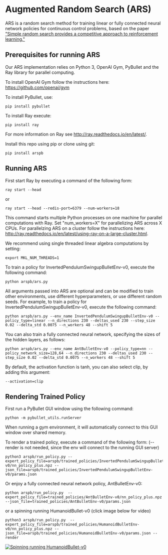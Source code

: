 # Augmented Random Search (ARS)

ARS is a random search method for training linear or fully connected neural network policies for continuous control problems, based on the paper ["Simple random search provides a competitive approach to reinforcement learning."](https://arxiv.org/abs/1803.07055) 

## Prerequisites for running ARS

Our ARS implementation relies on Python 3, OpenAI Gym, PyBullet and the Ray library for parallel computing.  

To install OpenAI Gym follow the instructions here:
https://github.com/openai/gym

To install PyBullet, use:
``` 
pip install pybullet
``` 
To install Ray execute:
``` 
pip install ray
```
For more information on Ray see http://ray.readthedocs.io/en/latest/. 

Install this repo using pip or clone using git:
```
pip install arspb
```

## Running ARS

First start Ray by executing a command of the following form:

```
ray start --head
```
or
```
ray start --head --redis-port=6379 --num-workers=18
```

This command starts multiple Python processes on one machine for parallel computations with Ray. 
Set "num_workers=X" for parallelizing ARS across X CPUs.
For parallelzing ARS on a cluster follow the instructions here: http://ray.readthedocs.io/en/latest/using-ray-on-a-large-cluster.html.

We recommend using single threaded linear algebra computations by setting: 
```
export MKL_NUM_THREADS=1
```

To train a policy for InvertedPendulumSwingupBulletEnv-v0, execute the following command: 

```
python arspb/ars.py
```

All arguments passed into ARS are optional and can be modified to train other environments, use different hyperparameters, or use  different random seeds.
For example, to train a policy for InvertedPendulumSwingupBulletEnv-v0, execute the following command:

```
python arspb/ars.py --env_name InvertedPendulumSwingupBulletEnv-v0 --policy_type=linear --n_directions 230 --deltas_used 230 --step_size 0.02 --delta_std 0.0075 --n_workers 48 --shift 5
```

You can also train a fully connected neural network, specifying the sizes of the hidden layers, as follows:

```
python arspb/ars.py --env_name AntBulletEnv-v0 --policy_type=nn --policy_network_size=128,64 --n_directions 230 --deltas_used 230 --step_size 0.02 --delta_std 0.0075 --n_workers 48 --shift 5
```

By default, the activation function is tanh, you can also select clip, by adding this argument:

```
--activation=clip
```

## Rendering Trained Policy

First run a PyBullet GUI window using the following command:
```
python -m pybullet_utils.runServer
```
When running a gym environment, it will automatically connect to this GUI window over shared memory.

To render a trained policy, execute a command of the following form: (--render is not needed, since the env will connect to the running GUI server)

```
python3 arspb/run_policy.py --expert_policy_file=arspb/trained_policies/InvertedPendulumSwingupBulletEnv-v0/nn_policy_plus.npz --json_file=arspb/trained_policies/InvertedPendulumSwingupBulletEnv-v0/params.json
```

Or enjoy a fully connected neural network policy, AntBulletEnv-v0:

```
python arspb/run_policy.py  --expert_policy_file=trained_policies/AntBulletEnv-v0/nn_policy_plus.npz --json_file=trained_policies/AntBulletEnv-v0/params.json
```
or a spinning running HumanoidBullet-v0 (click image below for video)
```
python3 arspb/run_policy.py  --expert_policy_file=arspb/trained_policies/HumanoidBulletEnv-v0/nn_policy_plus.npz --json_file=arspb/trained_policies/HumanoidBulletEnv-v0/params.json --render
```

[![Spinning running HumanoidBullet-v0](https://github.com/erwincoumans/ARS/blob/master/arspb/trained_policies/HumanoidBulletEnv-v0/spin_run.png)](https://www.youtube.com/watch?v=Z08TLBca_so&hd=1 "Spinning running HumanoidBullet-v0")
